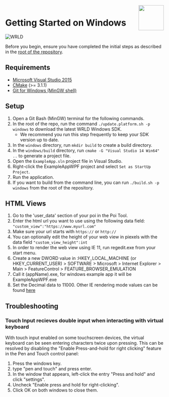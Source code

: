<a href="http://www.wrld3d.com/">
    <img src="http://cdn2.eegeo.com/wp-content/uploads/2017/04/WRLD_Blue.png"  align="right" height="80px" />
</a>

# Getting Started on Windows

![WRLD](http://cdn2.eegeo.com/wp-content/uploads/2017/04/screenselection01.png)

Before you begin, ensure you have completed the initial steps as described in the [root of the repository](https://github.com/wrld3d/wrld-example-app).

## Requirements

- [Microsoft Visual Studio 2015](https://www.visualstudio.com/en-us/downloads/download-visual-studio-vs.aspx)
- [CMake](https://cmake.org/) (>= 3.1.1)
- [Git for Windows (MinGW shell)](https://git-for-windows.github.io/)

## Setup

1.  Open a Git Bash (MinGW) terminal for the following commands.
2.  In the root of the repo, run the command `./update.platform.sh -p windows` to download the latest WRLD Windows SDK.
	*	We recommend you run this step frequently to keep your SDK version up to date.
3.  In the `windows` directory, run `mkdir build` to create a build directory.
4.  In the `windows/build` directory, run `cmake -G "Visual Studio 14 Win64" ..` to generate a project file.
5.  Open the `ExampleApp.sln` project file in Visual Studio.
6.  Right-click the ExampleAppWPF project and select `Set as StartUp Project`.
7.  Run the application.
8.  If you want to build from the command line, you can run `./build.sh -p windows` from the root of the repository.

## HTML Views

1. Go to the 'user_data' section of your poi in the Poi Tool.
2. Enter the html url you want to use using the following data field: `"custom_view":"https://www.myurl.com"`
3. Make sure your url starts with `https://` or `http://`
4. You can optionally edit the height of your web view in piexels with the data field `"custom_view_height":int`
4. In order to render the web view using IE 11, run regedit.exe from your start menu.
5. Create a new DWORD value in :HKEY_LOCAL_MACHINE (or HKEY_CURRENT_USER) > SOFTWARE > Microsoft > Internet Explorer > Main > FeatureControl > FEATURE_BROWSER_EMULATION
6. Call it (appName).exe, for windows example app it will be ExampleAppWPF.exe
7. Set the Decimal data to 11000. Other IE rendering mode values can be found [here](https://msdn.microsoft.com/library/ee330730(v=vs.85).aspx)

## Troubleshooting

### Touch Input recieves double input when interacting with virtual keyboard

With touch input enabled on some touchscreen devices, the virtual keyboard can be seen entering characters twice upon pressing.  This can be resolved by disabling the "Enable Press-and-hold for right clicking" feature in the Pen and Touch control panel:
1. Press the windows key.
2. type "pen and touch" and press enter.
3. In the window that appears, left-click the entry "Press and hold" and click "settings".
4. Uncheck "Enable press and hold for right-clicking".
5. Click OK on both windows to close them.
